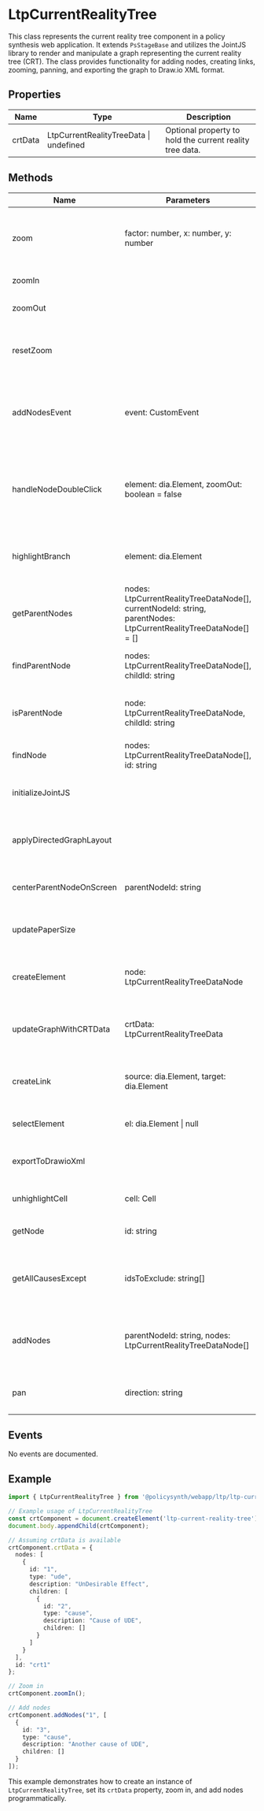 # LtpCurrentRealityTree

This class represents the current reality tree component in a policy synthesis web application. It extends `PsStageBase` and utilizes the JointJS library to render and manipulate a graph representing the current reality tree (CRT). The class provides functionality for adding nodes, creating links, zooming, panning, and exporting the graph to Draw.io XML format.

## Properties

| Name     | Type                                      | Description                                      |
|----------|-------------------------------------------|--------------------------------------------------|
| crtData  | LtpCurrentRealityTreeData \| undefined   | Optional property to hold the current reality tree data. |

## Methods

| Name                        | Parameters                                                                 | Return Type | Description                                                                                   |
|-----------------------------|----------------------------------------------------------------------------|-------------|-----------------------------------------------------------------------------------------------|
| zoom                        | factor: number, x: number, y: number                                       | void        | Zooms the paper based on the given factor and coordinates.                                    |
| zoomIn                      |                                                                            | void        | Zooms into the paper.                                                                         |
| zoomOut                     |                                                                            | void        | Zooms out of the paper.                                                                       |
| resetZoom                   |                                                                            | void        | Resets the zoom level to the default scale.                                                   |
| addNodesEvent               | event: CustomEvent<any>                                                    | void        | Handles the 'add-nodes' event to add nodes to the graph.                                      |
| handleNodeDoubleClick       | element: dia.Element, zoomOut: boolean = false                             | void        | Handles double-click events on nodes for zooming or highlighting branches.                    |
| highlightBranch             | element: dia.Element                                                       | void        | Highlights the branch of the clicked node.                                                    |
| getParentNodes              | nodes: LtpCurrentRealityTreeDataNode[], currentNodeId: string, parentNodes: LtpCurrentRealityTreeDataNode[] = [] | LtpCurrentRealityTreeDataNode[] \| undefined | Recursively finds the parent nodes of a given node.                                           |
| findParentNode              | nodes: LtpCurrentRealityTreeDataNode[], childId: string                    | LtpCurrentRealityTreeDataNode \| null | Finds the parent node of a given child node.                                                  |
| isParentNode                | node: LtpCurrentRealityTreeDataNode, childId: string                       | boolean     | Checks if a node is the parent of a given child node.                                         |
| findNode                    | nodes: LtpCurrentRealityTreeDataNode[], id: string                         | LtpCurrentRealityTreeDataNode \| null | Finds a node by its ID.                                                                       |
| initializeJointJS           |                                                                            | Promise<void> | Initializes the JointJS graph and paper.                                                      |
| applyDirectedGraphLayout    |                                                                            | void        | Applies a directed graph layout to the graph.                                                 |
| centerParentNodeOnScreen    | parentNodeId: string                                                       | void        | Centers the parent node on the screen.                                                        |
| updatePaperSize             |                                                                            | void        | Updates the paper size to fit the content.                                                    |
| createElement               | node: LtpCurrentRealityTreeDataNode                                        | dia.Element | Creates a JointJS element for a given node.                                                   |
| updateGraphWithCRTData      | crtData: LtpCurrentRealityTreeData                                         | void        | Updates the graph with the current reality tree data.                                         |
| createLink                  | source: dia.Element, target: dia.Element                                   | dia.Link    | Creates a link between two elements.                                                          |
| selectElement               | el: dia.Element \| null                                                    | void        | Selects and highlights an element.                                                            |
| exportToDrawioXml           |                                                                            | void        | Exports the graph to Draw.io XML format.                                                      |
| unhighlightCell             | cell: Cell                                                                 | void        | Removes the highlight from a cell.                                                            |
| getNode                     | id: string                                                                 | LtpCurrentRealityTreeDataNode \| null | Retrieves a node by its ID.                                                                   |
| getAllCausesExcept          | idsToExclude: string[]                                                     | LtpCurrentRealityTreeDataNode[] | Retrieves all causes except for the specified IDs.                                            |
| addNodes                    | parentNodeId: string, nodes: LtpCurrentRealityTreeDataNode[]               | void        | Adds nodes to the graph under a specified parent node.                                        |
| pan                         | direction: string                                                          | void        | Pans the paper in the specified direction.                                                    |

## Events

No events are documented.

## Example

```typescript
import { LtpCurrentRealityTree } from '@policysynth/webapp/ltp/ltp-current-reality-tree.js';

// Example usage of LtpCurrentRealityTree
const crtComponent = document.createElement('ltp-current-reality-tree');
document.body.appendChild(crtComponent);

// Assuming crtData is available
crtComponent.crtData = {
  nodes: [
    {
      id: "1",
      type: "ude",
      description: "UnDesirable Effect",
      children: [
        {
          id: "2",
          type: "cause",
          description: "Cause of UDE",
          children: []
        }
      ]
    }
  ],
  id: "crt1"
};

// Zoom in
crtComponent.zoomIn();

// Add nodes
crtComponent.addNodes("1", [
  {
    id: "3",
    type: "cause",
    description: "Another cause of UDE",
    children: []
  }
]);
```

This example demonstrates how to create an instance of `LtpCurrentRealityTree`, set its `crtData` property, zoom in, and add nodes programmatically.